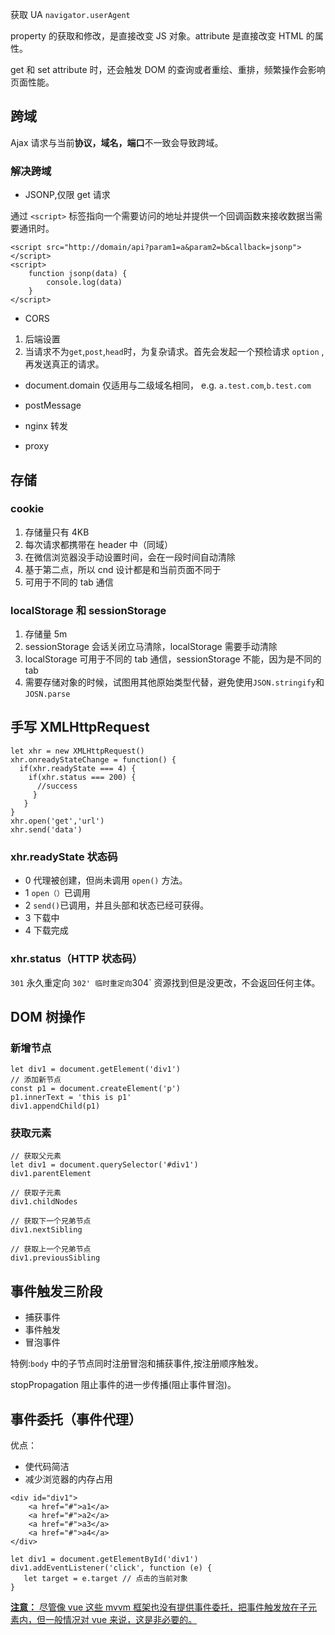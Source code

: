 获取 UA `navigator.userAgent`

property 的获取和修改，是直接改变 JS 对象。attribute 是直接改变 HTML 的属性。

get 和 set attribute 时，还会触发 DOM 的查询或者重绘、重排，频繁操作会影响页面性能。

## 跨域

Ajax 请求与当前**协议，域名，端口**不一致会导致跨域。

### 解决跨域

- JSONP,仅限 get 请求

通过 `<script>` 标签指向一个需要访问的地址并提供一个回调函数来接收数据当需要通讯时。

```
<script src="http://domain/api?param1=a&param2=b&callback=jsonp"></script>
<script>
    function jsonp(data) {
    	console.log(data)
	}
</script>
```

- CORS

1. 后端设置
2. 当请求不为`get`,`post`,`head`时，为复杂请求。首先会发起一个预检请求 `option` ,再发送真正的请求。

- document.domain
  仅适用与二级域名相同， e.g. `a.test.com`,`b.test.com`

- postMessage

- nginx 转发

- proxy

## 存储

### cookie

1. 存储量只有 4KB
2. 每次请求都携带在 header 中（同域）
3. 在微信浏览器没手动设置时间，会在一段时间自动清除
4. 基于第二点，所以 cnd 设计都是和当前页面不同于
5. 可用于不同的 tab 通信

### localStorage 和 sessionStorage

1. 存储量 5m
2. sessionStorage 会话关闭立马清除，localStorage 需要手动清除
3. localStorage 可用于不同的 tab 通信，sessionStorage 不能，因为是不同的 tab
4. 需要存储对象的时候，试图用其他原始类型代替，避免使用`JSON.stringify`和`JOSN.parse`

## 手写 XMLHttpRequest

```
let xhr = new XMLHttpRequest()
xhr.onreadyStateChange = function() {
  if(xhr.readyState === 4) {
    if(xhr.status === 200) {
      //success
     }
   }
}
xhr.open('get','url')
xhr.send('data')
```

### xhr.readyState 状态码

- 0 代理被创建，但尚未调用 `open()` 方法。
- 1 `open（）`已调用
- 2 `send()`已调用，并且头部和状态已经可获得。
- 3 下载中
- 4 下载完成

### xhr.status（HTTP 状态码）

`301` 永久重定向
`302' 临时重定向`304` 资源找到但是没更改，不会返回任何主体。

## DOM 树操作

### 新增节点

```
let div1 = document.getElement('div1')
// 添加新节点
const p1 = document.createElement('p')
p1.innerText = 'this is p1'
div1.appendChild(p1)
```

### 获取元素

```
// 获取父元素
let div1 = document.querySelector('#div1')
div1.parentElement

// 获取子元素
div1.childNodes

// 获取下一个兄弟节点
div1.nextSibling

// 获取上一个兄弟节点
div1.previousSibling
```

## 事件触发三阶段

- 捕获事件
- 事件触发
- 冒泡事件

特例:`body` 中的子节点同时注册冒泡和捕获事件,按注册顺序触发。

stopPropagation 阻止事件的进一步传播(阻止事件冒泡)。

## 事件委托（事件代理）

优点：

- 使代码简洁
- 减少浏览器的内存占用

```
<div id="div1">
    <a href="#">a1</a>
    <a href="#">a2</a>
    <a href="#">a3</a>
    <a href="#">a4</a>
</div>

let div1 = document.getElementById('div1')
div1.addEventListener('click', function (e) {
   let target = e.target // 点击的当前对象
}
```

[ **注意：** 尽管像 vue 这些 mvvm 框架也没有提供事件委托，把事件触发放在子元素内，但一般情况对 vue 来说，这是非必要的。](https://forum.vuejs.org/t/is-event-delegation-necessary/3701/4)
